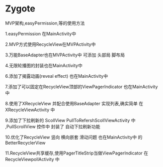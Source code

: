 # Zygote
MVP架构,easyPermission,等的使用方法


1.easyPermission 在MainActivity中



2.MVP方式使用RecycleView在MVPActivity中


3.万能BaseAdapter也在MVPActivity中 可添加 头部局 脚布局

4.无限轮播图的封装也在MainActivity中

6.添加了揭露动画(reveal effect) 也在MainActivity中

7.添加了可以固定在RecycleView顶部的ViewPagerIndicator 也在MainActivity中


8.使用了XRecycleView 并配合使用BaseAdapter 实现列表,确实简单 在XRecycleViewActivity 中

9.添加了下拉刷新的 ScollView PullToRefershScollViewActivity 中 ,PullScrollView 控件中 封装了 自动下拉刷新功能

10.优化了RecycleView 竖向 横向嵌套 滑动问题  也在MainActivity中 的 BetterRecyclerView 

11.RecycleView共享缓存,使用PagerTitleStrip当做ViewPagerIndicator 在RecycleViewpollActivity 中
